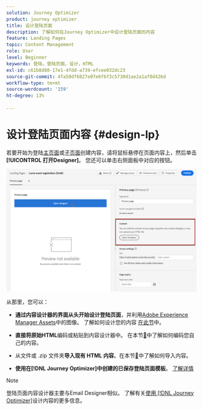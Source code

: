 ```yaml
---
solution: Journey Optimizer
product: journey optimizer
title: 设计登陆页面
description: 了解如何在Journey Optimizer中设计登陆页面的内容
feature: Landing Pages
topic: Content Management
role: User
level: Beginner
keywords: 登陆，登陆页面，设计，HTML
exl-id: c61b8d80-17e1-4fdd-a739-efcee032dc23
source-git-commit: 4fa50df6827e07e6f6f3c5730d1ae2a1af0d426d
workflow-type: tm+mt
source-wordcount: '159'
ht-degree: 13%

---
```


# 设计登陆页面内容 {#design-lp}

若要开始为登陆[主页面](create-lp.md#configure-primary-page)或[子页面](create-lp.md#configure-subpages)创建内容，请将鼠标悬停在页面内容上，然后单击&#x200B;**[!UICONTROL 打开Designer]**。 您还可以单击右侧面板中对应的按钮。

![](assets/lp_open-designer.png)

从那里，您可以：

* **通过内容设计器的界面从头开始设计登陆页面**，并利用[Adobe Experience Manager Assets](../integrations/assets.md)中的图像。 了解如何设计您的内容<!--or use built-in templates--> [在此节](../email/content-from-scratch.md)中。

* **直接将原始HTML**&#x200B;编码或粘贴到内容设计器中。 在本节[&#128279;](../email/code-content.md)中了解如何编码您自己的内容。

* 从文件或 .zip 文件夹&#x200B;**导入现有 HTML 内容**。在本节[&#128279;](../email/existing-content.md)中了解如何导入内容。

* **使用在[!DNL Journey Optimizer]中创建的已保存登陆页面模板**。 [了解详情](lp-templates.md)

>[!NOTE]
>
>登陆页面内容设计器主要与Email Designer相似。 了解有关[使用 [!DNL Journey Optimizer]](../email/get-started-email-design.md)设计内容的更多信息。
